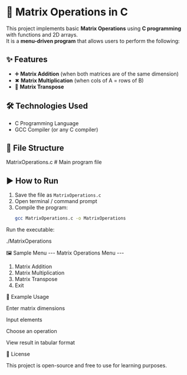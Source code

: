 # 🔢 Matrix Operations in C

This project implements basic **Matrix Operations** using **C programming** with functions and 2D arrays.  
It is a **menu-driven program** that allows users to perform the following:

## ✨ Features
- ➕ **Matrix Addition** (when both matrices are of the same dimension)  
- ✖ **Matrix Multiplication** (when cols of A = rows of B)  
- 🔄 **Matrix Transpose**  

## 🛠 Technologies Used
- C Programming Language  
- GCC Compiler (or any C compiler)  

## 📂 File Structure


MatrixOperations.c # Main program file


## ▶️ How to Run
1. Save the file as `MatrixOperations.c`
2. Open terminal / command prompt
3. Compile the program:
   ```bash
   gcc MatrixOperations.c -o MatrixOperations


Run the executable:

./MatrixOperations

🖼 Sample Menu
--- Matrix Operations Menu ---
1. Matrix Addition
2. Matrix Multiplication
3. Matrix Transpose
4. Exit

📌 Example Usage

Enter matrix dimensions

Input elements

Choose an operation

View result in tabular format

📜 License

This project is open-source and free to use for learning purposes.
